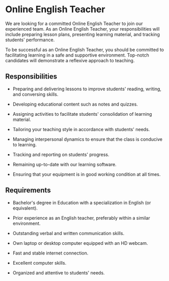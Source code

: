 # Online English Teacher

We are looking for a committed Online English Teacher to join our experienced team. As an Online English Teacher, your responsibilities will include preparing lesson plans, presenting learning material, and tracking students' performance.

To be successful as an Online English Teacher, you should be committed to facilitating learning in a safe and supportive environment. Top-notch candidates will demonstrate a reflexive approach to teaching.

## Responsibilities

* Preparing and delivering lessons to improve students' reading, writing, and conversing skills.

* Developing educational content such as notes and quizzes.

* Assigning activities to facilitate students' consolidation of learning material.

* Tailoring your teaching style in accordance with students' needs.

* Managing interpersonal dynamics to ensure that the class is conducive to learning.

* Tracking and reporting on students' progress.

* Remaining up-to-date with our learning software.

* Ensuring that your equipment is in good working condition at all times.

## Requirements

* Bachelor's degree in Education with a specialization in English (or equivalent).

* Prior experience as an English teacher, preferably within a similar environment.

* Outstanding verbal and written communication skills.

* Own laptop or desktop computer equipped with an HD webcam.

* Fast and stable internet connection.

* Excellent computer skills.

* Organized and attentive to students' needs.

